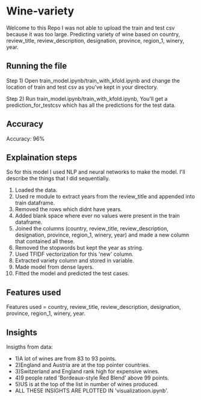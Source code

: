 # Wine-variety
Welcome to this Repo
I was not able to upload the train and test csv because it was too large. Predicting variety of wine based on country, review_title, review_description, designation, province, region_1, winery, year. 
## Running the file
Step 1) Open train_model.ipynb/train_with_kfold.ipynb and change the location of train and test csv as you've kept in your directory.

Step 2) Run train_model.ipynb/train_with_kfold.ipynb, You'll get a prediction_for_testcsv which has all the predictions for the test data.
## Accuracy
Accuracy: 96%

## Explaination steps
So for this model I used NLP and neural networks to make the model. I'll describe the things that I did sequentially.
1) Loaded the data.
2) Used re module to extract years from the review_title and appended into train dataframe.
3) Removed the rows which didnt have years.
4) Added blank space where ever no values were present in the train dataframe.
5) Joined the columns (country, review_title, review_description, designation, province, region_1, winery, year) and made a new column that contained all these.
6) Removed the stopwords but kept the year as string.
7) Used TFIDF vectorization for this 'new' column. 
8) Extracted variety column and stored in variable.
9) Made model from dense layers.
10) Fitted the model and predicted the test cases.
## Features used
Features used = country, review_title, review_description, designation, province, region_1, winery, year.
## Insights
Insigths from data: 
* 1)A lot of wines are from 83 to 93 points.
* 2)England and Austria are at the top pointer countries.
* 3)Switzerland and England rank high for expensive wines.
* 4)9 people rated 'Bordeaux-style Red Blend' above 99 points.
* 5)US is at the top of the list in number of wines produced.
* ALL THESE INSIGHTS ARE PLOTTED IN 'visualizatioon.ipynb'.



